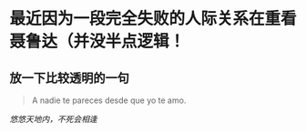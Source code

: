 # 最近因为一段完全失败的人际关系在重看聂鲁达（并没半点逻辑！
## 放一下比较透明的一句
> A nadie te pareces desde que yo te amo.

*悠悠天地内，不死会相逢*